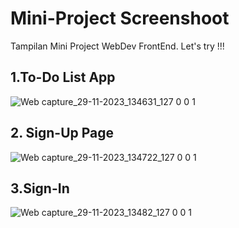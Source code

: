 # Mini-Project Screenshoot
Tampilan Mini Project WebDev FrontEnd. Let's try !!!


## 1.To-Do List App

![Web capture_29-11-2023_134631_127 0 0 1](https://github.com/DisviAriani/Mini-Project/assets/115921593/2a0d00cb-7bc0-4fa3-9277-93272f7a1041)

## 2. Sign-Up Page

![Web capture_29-11-2023_134722_127 0 0 1](https://github.com/DisviAriani/Mini-Project/assets/115921593/5bb04b4f-7c83-4c10-a460-14275fe094bb)

## 3.Sign-In

![Web capture_29-11-2023_13482_127 0 0 1](https://github.com/DisviAriani/Mini-Project/assets/115921593/3a4b675f-91eb-4828-a844-7fac4deb6a7f)



